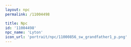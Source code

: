 ```yaml
---
layout: npc
permalink: /11004498

title: Npc
id: '11004498'
npc_name: 'Lyton'
icon_url: 'portrait/npc/11000856_sw_grandfather1_p.png'
---
```

